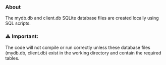 ### About 

The mydb.db and client.db SQLite database files are created locally using SQL scripts.

### ⚠️ Important:
The code will not compile or run correctly unless these database files (mydb.db, client.db) exist in the working directory and contain the required tables.